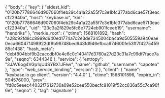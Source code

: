 {
  "body": {
    "key": {
      "eldest_kid": "0120b77786646d907060f4eb29c4a1a22a55f7c3e1bfc377abd6cae57f3eacc122940a",
      "host": "keybase.io",
      "kid": "0120b77786646d907060f4eb29c4a1a22a55f7c3e1bfc377abd6cae57f3eacc122940a",
      "uid": "23c3a2f829e5fc8e7724eb901fceeb19",
      "username": "hendriks"
    },
    "merkle_root": {
      "ctime": 1568101892,
      "hash": "a28c92fd8cc8999d640ed1774a7c2e3de7345004ba4a9d505559a940eae0eca660471498922df9b99748bed643fd946e1bca674600fe53ff7f427545985c1438",
      "hash_meta": "debf804bbf9b2caccdbf0e4e6c0c140417d3760a27d23c31a7c99df7face7a9e",
      "seqno": 6344346
    },
    "service": {
      "entropy": "3JAV6og4VGp1qUdSYBX1JFew",
      "name": "github",
      "username": "capotea"
    },
    "type": "web_service_binding",
    "version": 2
  },
  "client": {
    "name": "keybase.io go client",
    "version": "4.4.0"
  },
  "ctime": 1568101896,
  "expire_in": 504576000,
  "prev": "fd8c5eeec44032f7612736a09e52cee550becfc81019f52cc836a55c7ca96f6e",
  "seqno": 7,
  "tag": "signature"
}

